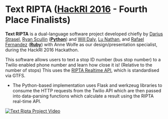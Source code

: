 # **Text RIPTA** ([HackRI 2016](http://hackri.com/) - Fourth Place Finalists)

**Text RIPTA** is a dual-language software project developed chiefly by [Darius Strasel](https://github.com/dariusstrasel), [Ryan Scullin](https://github.com/RCScullin) (**[Python]()**) and [Will Daly](https://github.com/willdaly), [Lu Nathan](https://github.com/neugierige), and [Rafael Fernandez](https://github.com/myztajay) (**[Ruby](https://github.com/willdaly/ripta-rails)**) with Anne Wolfe as our design/presentation specialist, during the HackRI 2016 Hackathon. 

This software allows users to text a stop ID number (bus stop number) to a Twilio enabled phone number and learn how close it is! (Relative to the number of stops)
This uses the [RIPTA Realtime API](realtime.ripta.com:81), which is standardised via GTFS.

* The Python-based implementation uses Flask and werkzeug libraries to consume the HTTP requests from the Twilio API which are then passed into data-parsing functions which calculate a result using the RIPTA real-time API.

[![Text Ripta Project Video](https://slack-files.com/T3A7C86SG-F3ATC67GC-663fe37a07)](https://riptada.slack.com/files/anne/F3AES2ZR8/next_bus_text_code.m4v)
